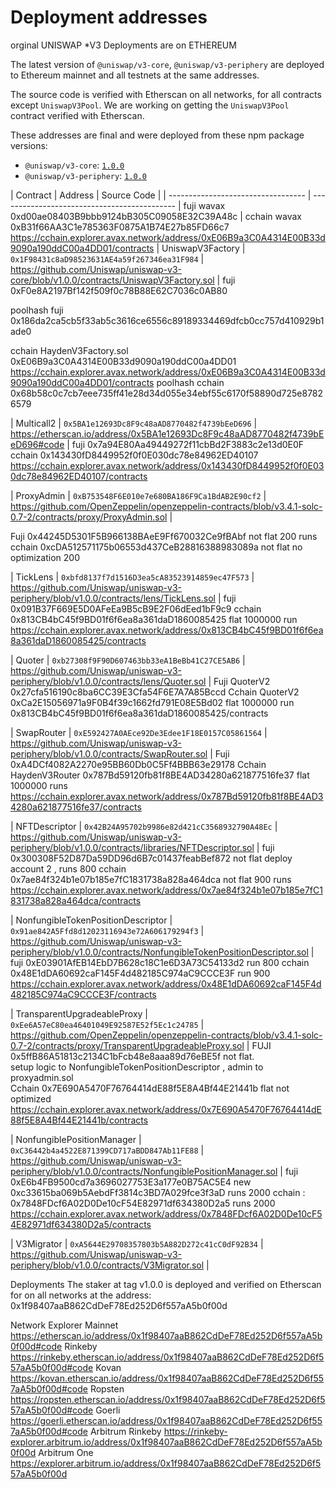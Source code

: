 # Deployment addresses
orginal UNISWAP *V3 Deployments are on ETHEREUM 


The latest version of `@uniswap/v3-core`, `@uniswap/v3-periphery` are deployed to Ethereum mainnet and all testnets
at the same addresses.

The source code is verified with Etherscan on all networks, for all contracts except `UniswapV3Pool`.
We are working on getting the `UniswapV3Pool` contract verified with Etherscan.

These addresses are final and were deployed from these npm package versions:

- `@uniswap/v3-core`: [`1.0.0`](https://github.com/Uniswap/uniswap-v3-core/tree/v1.0.0)
- `@uniswap/v3-periphery`: [`1.0.0`](https://github.com/Uniswap/uniswap-v3-periphery/tree/v1.0.0)

| Contract                           | Address                                      | Source Code                                                                                                                   |
| ---------------------------------- | -------------------------------------------- | 
fuji wavax 0xd00ae08403B9bbb9124bB305C09058E32C39A48c |
cchain wavax 0xB31f66AA3C1e785363F0875A1B74E27b85FD66c7  https://cchain.explorer.avax.network/address/0xE06B9a3C0A4314E00B33d9090a190ddC00a4DD01/contracts
| UniswapV3Factory                   | `0x1F98431c8aD98523631AE4a59f267346ea31F984` | https://github.com/Uniswap/uniswap-v3-core/blob/v1.0.0/contracts/UniswapV3Factory.sol                                         |
fuji 0xF0e8A2197Bf142f509f0c78B88E62C7036c0AB80

poolhash fuji  0x186da2ca5cb5f33ab5c3616ce6556c89189334469dfcb0cc757d410929b1ade0

cchain  HaydenV3Factory.sol   0xE06B9a3C0A4314E00B33d9090a190ddC00a4DD01  https://cchain.explorer.avax.network/address/0xE06B9a3C0A4314E00B33d9090a190ddC00a4DD01/contracts
poolhash   cchain   0x68b58c0c7cb7eee735ff41e28d34d055e34ebf55c6170f58890d725e87826579

| Multicall2                         | `0x5BA1e12693Dc8F9c48aAD8770482f4739bEeD696` | https://etherscan.io/address/0x5BA1e12693Dc8F9c48aAD8770482f4739bEeD696#code                                                  |
fuji 0x7a94E80Aa49449272f11cbBd2F3883c2e13d0E0F
cchain  0x143430fD8449952f0f0E030dc78e84962ED40107  https://cchain.explorer.avax.network/address/0x143430fD8449952f0f0E030dc78e84962ED40107/contracts

| ProxyAdmin                         | `0xB753548F6E010e7e680BA186F9Ca1BdAB2E90cf2` | https://github.com/OpenZeppelin/openzeppelin-contracts/blob/v3.4.1-solc-0.7-2/contracts/proxy/ProxyAdmin.sol                  |

Fuji   0x44245D5301F5B966138BAeE9Ff670032Ce9fBAbf      not flat 200 runs    
cchain 0xcDA512571175b06553d437CeB28816388983089a      not flat no optimization 200


| TickLens                           | `0xbfd8137f7d1516D3ea5cA83523914859ec47F573` | https://github.com/Uniswap/uniswap-v3-periphery/blob/v1.0.0/contracts/lens/TickLens.sol                                       |
fuji 0x091B37F669E5D0AFeEa9B5cB9E2F06dEed1bF9c9
cchain 0x813CB4bC45f9BD01f6f6ea8a361daD1860085425 flat 1000000 run              https://cchain.explorer.avax.network/address/0x813CB4bC45f9BD01f6f6ea8a361daD1860085425/contracts



| Quoter                             | `0xb27308f9F90D607463bb33eA1BeBb41C27CE5AB6` | https://github.com/Uniswap/uniswap-v3-periphery/blob/v1.0.0/contracts/lens/Quoter.sol                                         |
Fuji QuoterV2  0x27cfa516190c8ba6CC39E3Cfa54F6E7A7A85Bccd 
Cchain QuoterV2 0xCa2E15056971a9F0B4f39c1662fd791E08E5Bd02      flat 1000000 run    0x813CB4bC45f9BD01f6f6ea8a361daD1860085425/contracts

| SwapRouter                         | `0xE592427A0AEce92De3Edee1F18E0157C05861564` | https://github.com/Uniswap/uniswap-v3-periphery/blob/v1.0.0/contracts/SwapRouter.sol                                          |
Fuji 0xA4DCf4082A2270e95BB60Db0C5Ff4BBB63e29178
Cchain HaydenV3Router  0x787Bd59120fb81f8BE4AD34280a621877516fe37 flat   1000000 runs https://cchain.explorer.avax.network/address/0x787Bd59120fb81f8BE4AD34280a621877516fe37/contracts

| NFTDescriptor                      | `0x42B24A95702b9986e82d421cC3568932790A48Ec` | https://github.com/Uniswap/uniswap-v3-periphery/blob/v1.0.0/contracts/libraries/NFTDescriptor.sol                             |
fuji  0x300308F52D87Da59DD96d6B7c01437feabBef872   not flat   deploy account 2 ,  runs 800
cchain 0x7ae84f324b1e07b185e7fC1831738a828a464dca   not flat  900 runs    https://cchain.explorer.avax.network/address/0x7ae84f324b1e07b185e7fC1831738a828a464dca/contracts


| NonfungibleTokenPositionDescriptor | `0x91ae842A5Ffd8d12023116943e72A606179294f3` | https://github.com/Uniswap/uniswap-v3-periphery/blob/v1.0.0/contracts/NonfungibleTokenPositionDescriptor.sol                  |
fuji 0xE03901AfEB14EbD7B628c18C1e6D3A73C54133d2       run 800
cchain 0x48E1dDA60692caF145F4d482185C974aC9CCCE3F     run 900   https://cchain.explorer.avax.network/address/0x48E1dDA60692caF145F4d482185C974aC9CCCE3F/contracts

| TransparentUpgradeableProxy        | `0xEe6A57eC80ea46401049E92587E52f5Ec1c24785` | https://github.com/OpenZeppelin/openzeppelin-contracts/blob/v3.4.1-solc-0.7-2/contracts/proxy/TransparentUpgradeableProxy.sol |
FUJI 0x5ffB86A51813c2134C1bFcb48e8aaa89d76eBE5f      not flat.  
setup   logic to 	NonfungibleTokenPositionDescriptor ,  admin to proxyadmin.sol   
Cchain 0x7E690A5470F76764414dE88f5E8A4Bf44E21441b     flat not optimized    https://cchain.explorer.avax.network/address/0x7E690A5470F76764414dE88f5E8A4Bf44E21441b/contracts



| NonfungiblePositionManager         | `0xC36442b4a4522E871399CD717aBDD847Ab11FE88` | https://github.com/Uniswap/uniswap-v3-periphery/blob/v1.0.0/contracts/NonfungiblePositionManager.sol                          |
fuji 0xE6b4FB9500cd7a3696027753E3a177e0B75AC5E4
new 0xc33615ba069b5AebdFf3814c3BD7A029fce3f3aD     runs 2000
cchain :  0x7848FDcf6A02D0De10cF54E82971df634380D2a5    runs 2000  https://cchain.explorer.avax.network/address/0x7848FDcf6A02D0De10cF54E82971df634380D2a5/contracts

| V3Migrator                         | `0xA5644E29708357803b5A882D272c41cC0dF92B34` | https://github.com/Uniswap/uniswap-v3-periphery/blob/v1.0.0/contracts/V3Migrator.sol                                          |


Deployments
The staker at tag v1.0.0 is deployed and verified on Etherscan for on all networks at the address: 0x1f98407aaB862CdDeF78Ed252D6f557aA5b0f00d

Network	Explorer
Mainnet	https://etherscan.io/address/0x1f98407aaB862CdDeF78Ed252D6f557aA5b0f00d#code
Rinkeby	https://rinkeby.etherscan.io/address/0x1f98407aaB862CdDeF78Ed252D6f557aA5b0f00d#code
Kovan	https://kovan.etherscan.io/address/0x1f98407aaB862CdDeF78Ed252D6f557aA5b0f00d#code
Ropsten	https://ropsten.etherscan.io/address/0x1f98407aaB862CdDeF78Ed252D6f557aA5b0f00d#code
Goerli	https://goerli.etherscan.io/address/0x1f98407aaB862CdDeF78Ed252D6f557aA5b0f00d#code
Arbitrum Rinkeby	https://rinkeby-explorer.arbitrum.io/address/0x1f98407aaB862CdDeF78Ed252D6f557aA5b0f00d
Arbitrum One	https://explorer.arbitrum.io/address/0x1f98407aaB862CdDeF78Ed252D6f557aA5b0f00d
